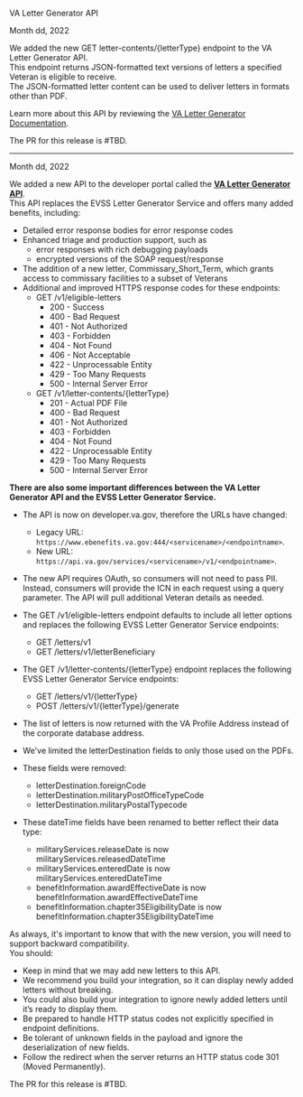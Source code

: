 VA Letter Generator API

Month dd, 2022

We added the new GET letter-contents/{letterType} endpoint to the VA Letter Generator API.<br> 
This endpoint returns JSON-formatted text versions of letters a specified Veteran is eligible to receive.<br>
The JSON-formatted letter content can be used to deliver letters in formats other than PDF.

Learn more about this API by reviewing the [VA Letter Generator Documentation](https://community.max.gov/display/VAExternal/VA+Letter+Generator+API).

The PR for this release is #TBD.

_____________________________________________________________________________________________________________________________________________________________________________________________________________________________________________________________________________________


Month dd, 2022

We added a new API to the developer portal called the **[VA Letter Generator API](https://community.max.gov/display/VAExternal/VA+Letter+Generator+API)**.
<br>
This API replaces the EVSS Letter Generator Service and offers many added benefits, including:

- Detailed error response bodies for error response codes
- Enhanced triage and production support, such as 
  * error responses with rich debugging payloads 
  * encrypted versions of the SOAP request/response
- The addition of a new letter, Commissary_Short_Term, which grants access to commissary facilities to a subset of Veterans
- Additional and improved HTTPS response codes for these endpoints:
  * GET /v1/eligible-letters
    + 200 - Success
    + 400 - Bad Request
    + 401 - Not Authorized
    + 403 - Forbidden
    + 404 - Not Found
    + 406 - Not Acceptable
    + 422 - Unprocessable Entity
    + 429 - Too Many Requests
    + 500 - Internal Server Error
  * GET /v1/letter-contents/{letterType}
    + 201 - Actual PDF File
    + 400 - Bad Request
    + 401 - Not Authorized
    + 403 - Forbidden
    + 404 - Not Found
    + 422 - Unprocessable Entity
    + 429 - Too Many Requests
    + 500 - Internal Server Error
    
**There are also some important differences between the VA Letter Generator API and the EVSS Letter Generator Service.**

- The API is now on developer.va.gov, therefore the URLs have changed:
  * Legacy URL: `https://www.ebenefits.va.gov:444/<servicename>/<endpointname>`. 
  * New URL: `https://api.va.gov/services/<servicename>/v1/<endpointname>`.
- The new API requires OAuth, so consumers will not need to pass PII. Instead, consumers will provide the ICN in each request using a query parameter. The API will pull additional Veteran details as needed.
    
- The GET /v1/eligible-letters endpoint defaults to include all letter options and replaces the following EVSS Letter Generator Service endpoints:
  * GET /letters/v1
  * GET /letters/v1/letterBeneficiary
    
- The GET /v1/letter-contents/{letterType} endpoint replaces the following EVSS Letter Generator Service endpoints:
  * GET /letters/v1/{letterType}
  * POST /letters/v1/{letterType}/generate
    
- The list of letters is now returned with the VA Profile Address instead of the corporate database address.
    
- We've limited the letterDestination fields to only those used on the PDFs.

- These fields were removed:
  * letterDestination.foreignCode
  * letterDestination.militaryPostOfficeTypeCode
  * letterDestination.militaryPostalTypecode
  
- These dateTime fields have been renamed to better reflect their data type:
  * militaryServices.releaseDate is now militaryServices.releasedDateTime
  * militaryServices.enteredDate is now militaryServices.enteredDateTime
  * benefitInformation.awardEffectiveDate is now benefitInformation.awardEffectiveDateTime
  * benefitInformation.chapter35EligibilityDate is now benefitInformation.chapter35EligibilityDateTime


As always, it's important to know that with the new version, you will need to support backward compatibility.<br>
You should:
- Keep in mind that we may add new letters to this API. 
- We recommend you build your integration, so it can display newly added letters without breaking. 
- You could also build your integration to ignore newly added letters until it’s ready to display them.
- Be prepared to handle HTTP status codes not explicitly specified in endpoint definitions.
- Be tolerant of unknown fields in the payload and ignore the deserialization of new fields.
- Follow the redirect when the server returns an HTTP status code 301 (Moved Permanently).


The PR for this release is #TBD.
